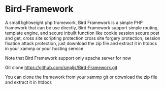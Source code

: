 # Bird-Framework
A small lightweight php framework,
Bird Framework is a simple PHP framework that can be use directly, Bird Framework support simple routing, template engine, and secure inbuilt function like cookie session secure post and get, cross site scripting protection cross site forgery protection, session fixation attack protection, just download the zip file and extract it in htdocs in your xammp or your hosting service

Note that
Bird Framework support only apache server for now

Git clone https://github.com/smpljs/Bird-Framework.git

You can clone the framework from your xammp git or download the zip file and extract it in htdocs
